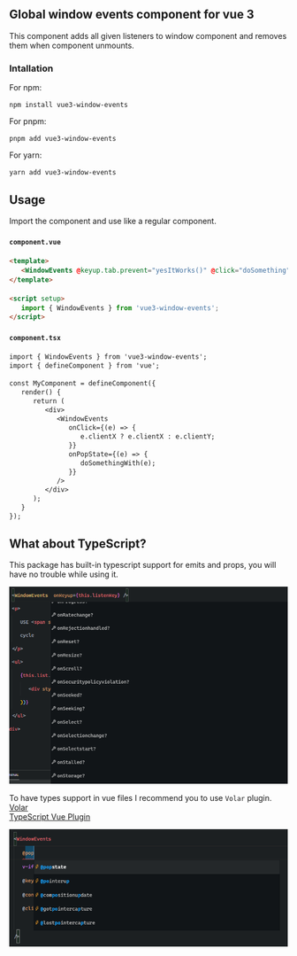 ## Global window events component for vue 3

This component adds all given listeners to window component and removes them when component unmounts.

### Intallation

For npm:

```
npm install vue3-window-events
```

For pnpm:

```
pnpm add vue3-window-events
```

For yarn:

```
yarn add vue3-window-events
```

## Usage

Import the component and use like a regular component.

#### `component.vue`

```html
<template>
   <WindowEvents @keyup.tab.prevent="yesItWorks()" @click="doSomething" />
</template>

<script setup>
   import { WindowEvents } from 'vue3-window-events';
</script>
```

#### `component.tsx`

```tsx
import { WindowEvents } from 'vue3-window-events';
import { defineComponent } from 'vue';

const MyComponent = defineComponent({
   render() {
      return (
         <div>
            <WindowEvents
               onClick={(e) => {
                  e.clientX ? e.clientX : e.clientY;
               }}
               onPopState={(e) => {
                  doSomethingWith(e);
               }}
            />
         </div>
      );
   }
});
```

## What about TypeScript?

This package has built-in typescript support for emits and props, you will have no trouble while using it.

![Auto completion](https://raw.githubusercontent.com/kadiryazici/vue3-window-events/dev/md/autocomplete.png)

To have types support in vue files I recommend you to use `Volar` plugin. <br>
[Volar](https://marketplace.visualstudio.com/items?itemName=johnsoncodehk.volar) <br>
[TypeScript Vue Plugin](https://marketplace.visualstudio.com/items?itemName=johnsoncodehk.vscode-typescript-vue-plugin)

![Auto completion](https://raw.githubusercontent.com/kadiryazici/vue3-window-events/dev/md/autocomplete-vue.png)
